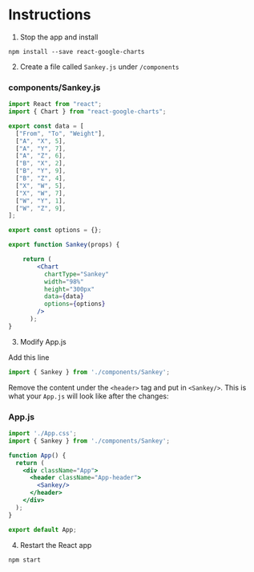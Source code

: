 
# Instructions

1. Stop the app and install

```
npm install --save react-google-charts
```

2. Create a file called `Sankey.js` under `/components`

### components/Sankey.js
```jsx
import React from "react";
import { Chart } from "react-google-charts";

export const data = [
  ["From", "To", "Weight"],
  ["A", "X", 5],
  ["A", "Y", 7],
  ["A", "Z", 6],
  ["B", "X", 2],
  ["B", "Y", 9],
  ["B", "Z", 4],
  ["X", "W", 5],
  ["X", "W", 7],
  ["W", "Y", 1],
  ["W", "Z", 9],
];

export const options = {};

export function Sankey(props) {

    return (
        <Chart
          chartType="Sankey"
          width="98%"
          height="300px"
          data={data}
          options={options}
        />
      ); 
}
```

3. Modify App.js

Add this line
```jsx
import { Sankey } from './components/Sankey';
```

Remove the content under the `<header>` tag and put in `<Sankey/>`. This is what your `App.js` will look like after the changes:

### App.js
```jsx
import './App.css';
import { Sankey } from './components/Sankey';

function App() {
  return (
    <div className="App">
      <header className="App-header">
        <Sankey/>
      </header>
    </div>
  );
}

export default App;
```

4. Restart the React app

```
npm start
```
